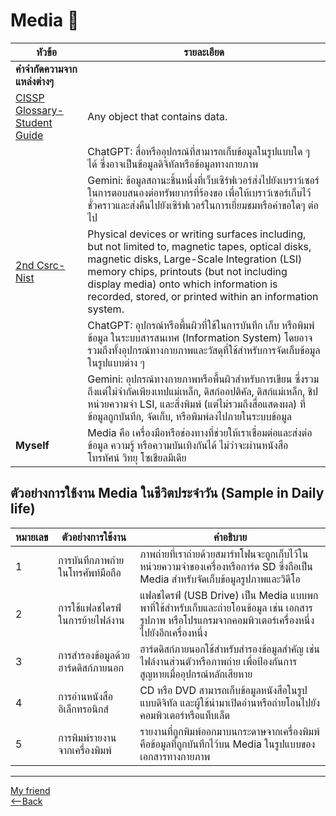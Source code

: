 # Media 📸

| **หัวข้อ** | **รายละเอียด** |
|------------|----------------|
| **คำจำกัดความจากแหล่งต่างๆ** | |
| [CISSP Glossary- Student Guide](https://www.isc2.org/certifications/cissp/cissp-student-glossary) | Any object that contains data. |
| | ChatGPT: สื่อหรืออุปกรณ์ที่สามารถเก็บข้อมูลในรูปแบบใด ๆ ได้ ซึ่งอาจเป็นข้อมูลดิจิทัลหรือข้อมูลทางกายภาพ |
| | Gemini: ข้อมูลสถานะชิ้นหนึ่งที่เว็บเซิร์ฟเวอร์ส่งไปยังเบราว์เซอร์ ในการตอบสนองต่อทรัพยากรที่ร้องขอ เพื่อให้เบราว์เซอร์เก็บไว้ชั่วคราวและส่งคืนไปยังเซิร์ฟเวอร์ในการเยี่ยมชมหรือคำขอใดๆ ต่อไป |
| [2nd Csrc-Nist](https://csrc.nist.gov/glossary/term/media) | Physical devices or writing surfaces including, but not limited to, magnetic tapes, optical disks, magnetic disks, Large-Scale Integration (LSI) memory chips, printouts (but not including display media) onto which information is recorded, stored, or printed within an information system. |
| | ChatGPT: อุปกรณ์หรือพื้นผิวที่ใช้ในการบันทึก เก็บ หรือพิมพ์ข้อมูล ในระบบสารสนเทศ (Information System) โดยอาจรวมถึงทั้งอุปกรณ์ทางกายภาพและวัสดุที่ใช้สำหรับการจัดเก็บข้อมูลในรูปแบบต่าง ๆ |
| | Gemini: อุปกรณ์ทางกายภาพหรือพื้นผิวสำหรับการเขียน ซึ่งรวมถึงแต่ไม่จำกัดเพียงเทปแม่เหล็ก, ดิสก์ออปติคัล, ดิสก์แม่เหล็ก, ชิปหน่วยความจำ LSI, และสิ่งพิมพ์ (แต่ไม่รวมถึงสื่อแสดงผล) ที่ข้อมูลถูกบันทึก, จัดเก็บ, หรือพิมพ์ลงไปภายในระบบข้อมูล |
| **Myself** | Media คือ เครื่องมือหรือช่องทางที่ช่วยให้เราเชื่อมต่อและส่งต่อข้อมูล ความรู้ หรือความบันเทิงกันได้ ไม่ว่าจะผ่านหนังสือ โทรทัศน์ วิทยุ โซเชียลมีเดีย  |

## ตัวอย่างการใช้งาน Media ในชีวิตประจำวัน (Sample in Daily life)

| **หมายเลข** | **ตัวอย่างการใช้งาน** | **คำอธิบาย** |
|-------------|------------------------|--------------|
| 1 | การบันทึกภาพถ่ายในโทรศัพท์มือถือ | ภาพถ่ายที่เราถ่ายด้วยสมาร์ทโฟนจะถูกเก็บไว้ในหน่วยความจำของเครื่องหรือการ์ด SD ซึ่งถือเป็น Media สำหรับจัดเก็บข้อมูลรูปภาพและวิดีโอ |
| 2 | การใช้แฟลชไดรฟ์ในการย้ายไฟล์งาน | แฟลชไดรฟ์ (USB Drive) เป็น Media แบบพกพาที่ใช้สำหรับเก็บและถ่ายโอนข้อมูล เช่น เอกสาร รูปภาพ หรือโปรแกรมจากคอมพิวเตอร์เครื่องหนึ่งไปยังอีกเครื่องหนึ่ง |
| 3 | การสำรองข้อมูลด้วยฮาร์ดดิสก์ภายนอก | ฮาร์ดดิสก์ภายนอกใช้สำหรับสำรองข้อมูลสำคัญ เช่น ไฟล์งานส่วนตัวหรือภาพถ่าย เพื่อป้องกันการสูญหายเมื่ออุปกรณ์หลักเสียหาย |
| 4 | การอ่านหนังสืออิเล็กทรอนิกส์ | CD หรือ DVD สามารถเก็บข้อมูลหนังสือในรูปแบบดิจิทัล และผู้ใช้นำมาเปิดอ่านหรือถ่ายโอนไปยังคอมพิวเตอร์หรือแท็บเล็ต |
| 5 | การพิมพ์รายงานจากเครื่องพิมพ์ | รายงานที่ถูกพิมพ์ออกมาบนกระดาษจากเครื่องพิมพ์คือข้อมูลที่ถูกบันทึกไว้บน Media ในรูปแบบของเอกสารทางกายภาพ |

---

[My friend](https://pattaravut.github.io/media)      
[<--Back](README.md)

